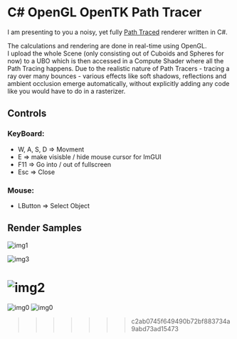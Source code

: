 # C# OpenGL OpenTK Path Tracer

I am presenting to you a noisy, yet fully [Path Traced](https://de.wikipedia.org/wiki/Path_Tracing) renderer written in C#.  


The calculations and rendering are done in real-time using OpenGL.  
I upload the whole Scene (only consisting out of Cuboids and Spheres for now) to a UBO which is then accessed in a Compute Shader where all the Path Tracing happens.
Due to the realistic nature of Path Tracers - tracing a ray over many bounces - various effects like soft shadows, reflections and ambient occlusion emerge automatically, without explicitly adding any code like you would have to do in a rasterizer.

## **Controls**

### **KeyBoard:**
* W, A, S, D => Movment
* E => make visisble / hide mouse cursor for ImGUI
* F11 => Go into / out of fullscreen
* Esc => Close

### **Mouse:**
* LButton => Select Object


## **Render Samples**

![img1](https://github.com/JulianStambuk/OpenTK-PathTracer/blob/main/Screenshots/img1.png?raw=true)

![img3](https://github.com/JulianStambuk/OpenTK-PathTracer/blob/main/Screenshots/img3.png?raw=true)

![img2](https://github.com/JulianStambuk/OpenTK-PathTracer/blob/main/Screenshots/img2.png?raw=true)
=======
![img0](https://github.com/JulianStambuk/OpenTK-PathTracer/blob/main/Screenshots/img1.png?raw=true)
![img0](https://github.com/JulianStambuk/OpenTK-PathTracer/blob/main/Screenshots/img3.png?raw=true)
>>>>>>> c2ab0745f649490b72bf883734a9abd73ad15473
